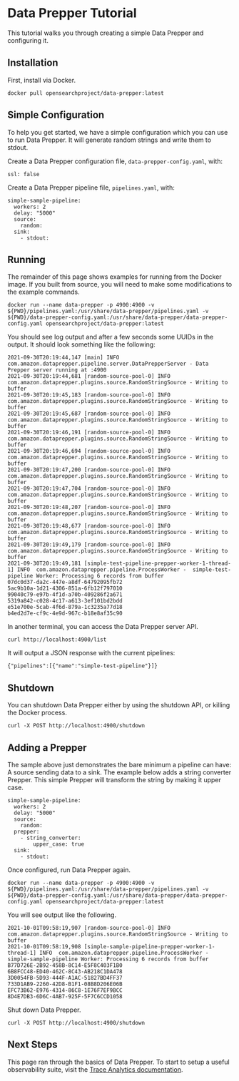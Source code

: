 # Data Prepper Tutorial

This tutorial walks you through creating a simple Data Prepper and configuring it.

## Installation

First, install via Docker.

```
docker pull opensearchproject/data-prepper:latest
```

## Simple Configuration

To help you get started, we have a simple configuration which you can use to
run Data Prepper. It will generate random strings and write them to stdout.

Create a Data Prepper configuration file, `data-prepper-config.yaml`, with:

```
ssl: false
```

Create a Data Prepper pipeline file, `pipelines.yaml`, with:

```
simple-sample-pipeline:
  workers: 2
  delay: "5000"
  source:
    random:
  sink:
    - stdout:
```

## Running

The remainder of this page shows examples for running from the Docker image. If you
built from source, you will need to make some modifications to the example commands.

```
docker run --name data-prepper -p 4900:4900 -v ${PWD}/pipelines.yaml:/usr/share/data-prepper/pipelines.yaml -v ${PWD}/data-prepper-config.yaml:/usr/share/data-prepper/data-prepper-config.yaml opensearchproject/data-prepper:latest
```

You should see log output and after a few seconds some UUIDs in the output. It should look something like the following:

```
2021-09-30T20:19:44,147 [main] INFO  com.amazon.dataprepper.pipeline.server.DataPrepperServer - Data Prepper server running at :4900
2021-09-30T20:19:44,681 [random-source-pool-0] INFO  com.amazon.dataprepper.plugins.source.RandomStringSource - Writing to buffer
2021-09-30T20:19:45,183 [random-source-pool-0] INFO  com.amazon.dataprepper.plugins.source.RandomStringSource - Writing to buffer
2021-09-30T20:19:45,687 [random-source-pool-0] INFO  com.amazon.dataprepper.plugins.source.RandomStringSource - Writing to buffer
2021-09-30T20:19:46,191 [random-source-pool-0] INFO  com.amazon.dataprepper.plugins.source.RandomStringSource - Writing to buffer
2021-09-30T20:19:46,694 [random-source-pool-0] INFO  com.amazon.dataprepper.plugins.source.RandomStringSource - Writing to buffer
2021-09-30T20:19:47,200 [random-source-pool-0] INFO  com.amazon.dataprepper.plugins.source.RandomStringSource - Writing to buffer
2021-09-30T20:19:47,704 [random-source-pool-0] INFO  com.amazon.dataprepper.plugins.source.RandomStringSource - Writing to buffer
2021-09-30T20:19:48,207 [random-source-pool-0] INFO  com.amazon.dataprepper.plugins.source.RandomStringSource - Writing to buffer
2021-09-30T20:19:48,677 [random-source-pool-0] INFO  com.amazon.dataprepper.plugins.source.RandomStringSource - Writing to buffer
2021-09-30T20:19:49,179 [random-source-pool-0] INFO  com.amazon.dataprepper.plugins.source.RandomStringSource - Writing to buffer
2021-09-30T20:19:49,181 [simple-test-pipeline-prepper-worker-1-thread-1] INFO  com.amazon.dataprepper.pipeline.ProcessWorker -  simple-test-pipeline Worker: Processing 6 records from buffer
07dc0d37-da2c-447e-a8df-64792095fb72
5ac9b10a-1d21-4306-851a-6fb12f797010
99040c79-e97b-4f1d-a70b-409286f2a671
5319a842-c028-4c17-a613-3ef101bd2bdd
e51e700e-5cab-4f6d-879a-1c3235a77d18
b4ed2d7e-cf9c-4e9d-967c-b18e8af35c90
```

In another terminal, you can access the Data Prepper server API.

```
curl http://localhost:4900/list
```

It will output a JSON response with the current pipelines:

```
{"pipelines":[{"name":"simple-test-pipeline"}]}
```


## Shutdown

You can shutdown Data Prepper either by using the shutdown API, or killing the Docker process.

```
curl -X POST http://localhost:4900/shutdown
```

## Adding a Prepper

The sample above just demonstrates the bare minimum a pipeline can have: A source sending data to a sink.
The example below adds a string converter Prepper. This simple Prepper will transform the string by making it
upper case.

```
simple-sample-pipeline:
  workers: 2
  delay: "5000"
  source:
    random:
  prepper:
    - string_converter:
        upper_case: true
  sink:
    - stdout:
```

Once configured, run Data Prepper again.

```
docker run --name data-prepper -p 4900:4900 -v ${PWD}/pipelines.yaml:/usr/share/data-prepper/pipelines.yaml -v ${PWD}/data-prepper-config.yaml:/usr/share/data-prepper/data-prepper-config.yaml opensearchproject/data-prepper:latest
```

You will see output like the following.

```
2021-10-01T09:58:19,907 [random-source-pool-0] INFO  com.amazon.dataprepper.plugins.source.RandomStringSource - Writing to buffer
2021-10-01T09:58:19,908 [simple-sample-pipeline-prepper-worker-1-thread-1] INFO  com.amazon.dataprepper.pipeline.ProcessWorker -  simple-sample-pipeline Worker: Processing 6 records from buffer
B77D726E-2B92-458B-8C14-E5F8C403F1B0
6B8FCC48-ED40-462C-8C43-AB218C1DA478
3D0054FB-5D93-444F-A1AC-51827BD4FF37
733D1AB9-2260-42D8-B1F1-08B8D206E06B
EFC73B62-E976-4314-86C8-1E76F7EF9BCC
8D4E7DB3-6D6C-4AB7-925F-5F7C6CCD1058
```

Shut down Data Prepper.

```
curl -X POST http://localhost:4900/shutdown
```

## Next Steps

This page ran through the basics of Data Prepper. To start to setup a useful observability suite, visit
the [Trace Analytics documentation](trace_analytics.md).
